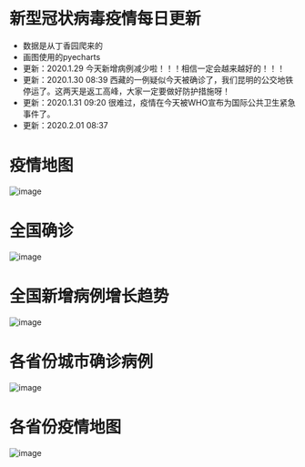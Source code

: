 # 新型冠状病毒疫情每日更新
- 数据是从丁香园爬来的
- 画图使用的pyecharts
- 更新：2020.1.29 今天新增病例减少啦！！！相信一定会越来越好的！！！
- 更新：2020.1.30 08:39 西藏的一例疑似今天被确诊了，我们昆明的公交地铁停运了。这两天是返工高峰，大家一定要做好防护措施呀！
- 更新：2020.1.31 09:20 很难过，疫情在今天被WHO宣布为国际公共卫生紧急事件了。
- 更新：2020.2.01 08:37

# 疫情地图
![image](https://github.com/shadow12138/WuHanDisease/blob/master/results/21/r1.png)

# 全国确诊
![image](https://github.com/shadow12138/WuHanDisease/blob/master/results/21/r2.png)

# 全国新增病例增长趋势
![image](https://github.com/shadow12138/WuHanDisease/blob/master/results/21/r3.png)

# 各省份城市确诊病例
![image](https://github.com/shadow12138/WuHanDisease/blob/master/results/21/r4.png)

# 各省份疫情地图
![image](https://github.com/shadow12138/WuHanDisease/blob/master/results/21/r5.png)